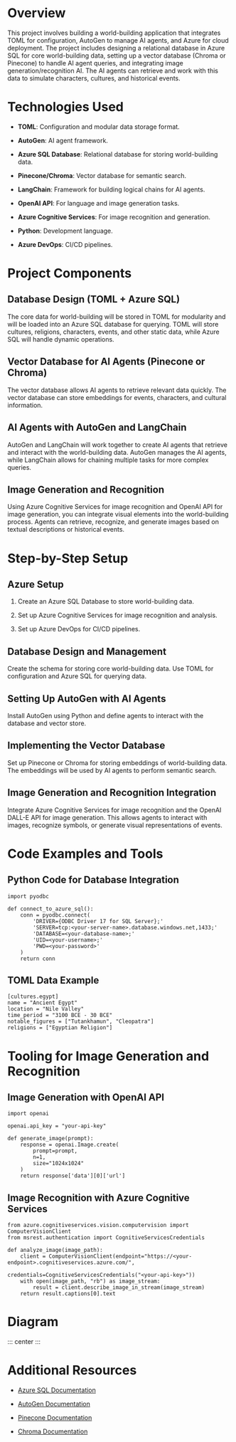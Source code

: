 # Overview

This project involves building a world-building application that
integrates TOML for configuration, AutoGen to manage AI agents, and
Azure for cloud deployment. The project includes designing a relational
database in Azure SQL for core world-building data, setting up a vector
database (Chroma or Pinecone) to handle AI agent queries, and
integrating image generation/recognition AI. The AI agents can retrieve
and work with this data to simulate characters, cultures, and historical
events.

# Technologies Used

-   **TOML**: Configuration and modular data storage format.

-   **AutoGen**: AI agent framework.

-   **Azure SQL Database**: Relational database for storing
    world-building data.

-   **Pinecone/Chroma**: Vector database for semantic search.

-   **LangChain**: Framework for building logical chains for AI agents.

-   **OpenAI API**: For language and image generation tasks.

-   **Azure Cognitive Services**: For image recognition and generation.

-   **Python**: Development language.

-   **Azure DevOps**: CI/CD pipelines.

# Project Components

## Database Design (TOML + Azure SQL)

The core data for world-building will be stored in TOML for modularity
and will be loaded into an Azure SQL database for querying. TOML will
store cultures, religions, characters, events, and other static data,
while Azure SQL will handle dynamic operations.

## Vector Database for AI Agents (Pinecone or Chroma)

The vector database allows AI agents to retrieve relevant data quickly.
The vector database can store embeddings for events, characters, and
cultural information.

## AI Agents with AutoGen and LangChain

AutoGen and LangChain will work together to create AI agents that
retrieve and interact with the world-building data. AutoGen manages the
AI agents, while LangChain allows for chaining multiple tasks for more
complex queries.

## Image Generation and Recognition

Using Azure Cognitive Services for image recognition and OpenAI API for
image generation, you can integrate visual elements into the
world-building process. Agents can retrieve, recognize, and generate
images based on textual descriptions or historical events.

# Step-by-Step Setup

## Azure Setup

1.  Create an Azure SQL Database to store world-building data.

2.  Set up Azure Cognitive Services for image recognition and analysis.

3.  Set up Azure DevOps for CI/CD pipelines.

## Database Design and Management

Create the schema for storing core world-building data. Use TOML for
configuration and Azure SQL for querying data.

## Setting Up AutoGen with AI Agents

Install AutoGen using Python and define agents to interact with the
database and vector store.

## Implementing the Vector Database

Set up Pinecone or Chroma for storing embeddings of world-building data.
The embeddings will be used by AI agents to perform semantic search.

## Image Generation and Recognition Integration

Integrate Azure Cognitive Services for image recognition and the OpenAI
DALL-E API for image generation. This allows agents to interact with
images, recognize symbols, or generate visual representations of events.

# Code Examples and Tools

## Python Code for Database Integration

    import pyodbc

    def connect_to_azure_sql():
        conn = pyodbc.connect(
            'DRIVER={ODBC Driver 17 for SQL Server};'
            'SERVER=tcp:<your-server-name>.database.windows.net,1433;'
            'DATABASE=<your-database-name>;'
            'UID=<your-username>;'
            'PWD=<your-password>'
        )
        return conn

## TOML Data Example

    [cultures.egypt]
    name = "Ancient Egypt"
    location = "Nile Valley"
    time_period = "3100 BCE - 30 BCE"
    notable_figures = ["Tutankhamun", "Cleopatra"]
    religions = ["Egyptian Religion"]

# Tooling for Image Generation and Recognition

## Image Generation with OpenAI API

    import openai

    openai.api_key = "your-api-key"

    def generate_image(prompt):
        response = openai.Image.create(
            prompt=prompt,
            n=1,
            size="1024x1024"
        )
        return response['data'][0]['url']

## Image Recognition with Azure Cognitive Services

    from azure.cognitiveservices.vision.computervision import ComputerVisionClient
    from msrest.authentication import CognitiveServicesCredentials

    def analyze_image(image_path):
        client = ComputerVisionClient(endpoint="https://<your-endpoint>.cognitiveservices.azure.com/",
                                      credentials=CognitiveServicesCredentials("<your-api-key>"))
        with open(image_path, "rb") as image_stream:
            result = client.describe_image_in_stream(image_stream)
        return result.captions[0].text

# Diagram

::: center
:::

# Additional Resources

-   [Azure SQL
    Documentation](https://docs.microsoft.com/en-us/azure/azure-sql/)

-   [AutoGen Documentation](https://github.com/autogen-ai/autogen)

-   [Pinecone Documentation](https://www.pinecone.io/docs/)

-   [Chroma Documentation](https://docs.trychroma.com/)
